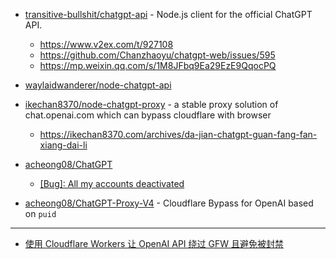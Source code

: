 - [transitive-bullshit/chatgpt-api](https://github.com/transitive-bullshit/chatgpt-api) - Node.js client for the official ChatGPT API.

  - https://www.v2ex.com/t/927108
  - https://github.com/Chanzhaoyu/chatgpt-web/issues/595
  - https://mp.weixin.qq.com/s/1M8JFbq9Ea29EzE9QqocPQ

- [waylaidwanderer/node-chatgpt-api](https://github.com/waylaidwanderer/node-chatgpt-api)
- [ikechan8370/node-chatgpt-proxy](https://github.com/ikechan8370/node-chatgpt-proxy) - a stable proxy solution of chat.openai.com which can bypass cloudflare with browser

  - https://ikechan8370.com/archives/da-jian-chatgpt-guan-fang-fan-xiang-dai-li

- [acheong08/ChatGPT](https://github.com/acheong08/ChatGPT/blob/main/docs/README_zh.md)

  - [[Bug]: All my accounts deactivated](https://github.com/acheong08/ChatGPT/issues/1158)

- [acheong08/ChatGPT-Proxy-V4](https://github.com/acheong08/ChatGPT-Proxy-V4) - Cloudflare Bypass for OpenAI based on `puid`

---

- [使用 Cloudflare Workers 让 OpenAI API 绕过 GFW 且避免被封禁](https://github.com/noobnooc/noobnooc/discussions/9)